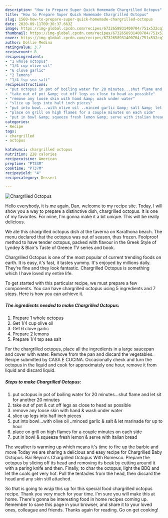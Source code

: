 ```yaml
---
description: "How to Prepare Super Quick Homemade Chargrilled Octopus"
title: "How to Prepare Super Quick Homemade Chargrilled Octopus"
slug: 1560-how-to-prepare-super-quick-homemade-chargrilled-octopus
date: 2020-09-11T09:30:37.663Z
image: https://img-global.cpcdn.com/recipes/6732658931400704/751x532cq70/chargrilled-octopus-recipe-main-photo.jpg
thumbnail: https://img-global.cpcdn.com/recipes/6732658931400704/751x532cq70/chargrilled-octopus-recipe-main-photo.jpg
cover: https://img-global.cpcdn.com/recipes/6732658931400704/751x532cq70/chargrilled-octopus-recipe-main-photo.jpg
author: Dollie Medina
ratingvalue: 3.7
reviewcount: 8
recipeingredient:
- "1 whole octopus"
- "1/4 cup olive oil"
- "6 clove garlic"
- "2 lemons"
- "1/4 tsp sea salt"
recipeinstructions:
- "put octopus in pot of boiling water for 20 minutes...shut flame and let sit for another 20 minutes"
- "take out of pot &amp; cut off legs as close to head as possible"
- "remove any loose skin with hand &amp; wash under water"
- "slice up legs into half inch pieces"
- "put into bowl...with olive oil ..minced garlic &amp; salt &amp; let marinade for up to hour"
- "place on grill on high flames for a couple minutes on each side"
- "put in bowl &amp; squeeze fresh lemon &amp; serve with italian bread"
categories:
- Recipe
tags:
- chargrilled
- octopus

katakunci: chargrilled octopus 
nutrition: 228 calories
recipecuisine: American
preptime: "PT33M"
cooktime: "PT37M"
recipeyield: "4"
recipecategory: Dessert

---
```



![Chargrilled Octopus](https://img-global.cpcdn.com/recipes/6732658931400704/751x532cq70/chargrilled-octopus-recipe-main-photo.jpg)

Hello everybody, it is me again, Dan, welcome to my recipe site. Today, I will show you a way to prepare a distinctive dish, chargrilled octopus. It is one of my favorites. For mine, I'm gonna make it a bit unique. This will be really delicious.

We ate this chargrilled octopus dish at the taverna on Karathona beach. The menu declared that the octopus was out of season, thus frozen. Foolproof method to have tender octopus, packed with flavour in the Greek Style of Lyndey &amp; Blair&#39;s Taste of Greece TV series and book.

Chargrilled Octopus is one of the most popular of current trending foods on earth. It is easy, it's fast, it tastes yummy. It's enjoyed by millions daily. They're fine and they look fantastic. Chargrilled Octopus is something which I have loved my entire life.


To get started with this particular recipe, we must prepare a few components. You can have chargrilled octopus using 5 ingredients and 7 steps. Here is how you can achieve it.

<!--inarticleads1-->

##### The ingredients needed to make Chargrilled Octopus:

1. Prepare 1 whole octopus
1. Get 1/4 cup olive oil
1. Get 6 clove garlic
1. Prepare 2 lemons
1. Prepare 1/4 tsp sea salt


For the chargrilled octopus, place all the ingredients in a large saucepan and cover with water. Remove from the pan and discard the vegetables. Recipe submitted by CASA E CUCINA. Occasionally check and turn the octopus in the liquid and cook for approximately one hour, remove it from liquid and discard liquid. 

<!--inarticleads2-->

##### Steps to make Chargrilled Octopus:

1. put octopus in pot of boiling water for 20 minutes...shut flame and let sit for another 20 minutes
1. take out of pot &amp; cut off legs as close to head as possible
1. remove any loose skin with hand &amp; wash under water
1. slice up legs into half inch pieces
1. put into bowl...with olive oil ..minced garlic &amp; salt &amp; let marinade for up to hour
1. place on grill on high flames for a couple minutes on each side
1. put in bowl &amp; squeeze fresh lemon &amp; serve with italian bread


The weather is warming up which means it&#39;s time to fire up the barbie and move Today we are sharing a delicious and easy recipe for Chargrilled Baby Octopus. Bar Reyna&#39;s Chargrilled Octopus With Romesco. Prepare the octopus by slicing off its head and removing its beak by cutting around it with a paring knife and then. Finally, to char the octopus, light the BBQ and let the coals get very hot. Pull the tentacles from the head, then discard the head and any skin still attached. 

So that is going to wrap this up for this special food chargrilled octopus recipe. Thank you very much for your time. I'm sure you will make this at home. There's gonna be interesting food in home recipes coming up. Remember to save this page in your browser, and share it to your loved ones, colleague and friends. Thanks again for reading. Go on get cooking!
